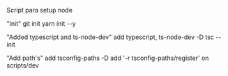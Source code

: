 Script para setup node

"Init"
git init
yarn init --y

"Added typescript and ts-node-dev"
add typescript, ts-node-dev -D
tsc --init

"Add path's"
add tsconfig-paths -D
add '-r tsconfig-paths/register' on scripts/dev